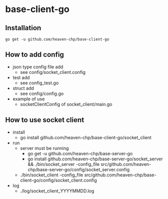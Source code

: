 # base-client-go

## Installation
```
go get -u github.com/heaven-chp/base-client-go
```

## How to add config
 - json type config file add
   - see config/socket_client.config
 - test add
   - see config_test.go
 - struct add
   - see config/config.go
 - example of use
   - socketClientConfig of socket_client/main.go

## How to use socket client
 - install
   - go install github.com/heaven-chp/base-client-go/socket_client
 - run
   - server must be running
     - go get -u github.com/heaven-chp/base-server-go
     - go install github.com/heaven-chp/base-server-go/socket_server && ./bin/socket_server -config_file src/github.com/heaven-chp/base-server-go/config/socket_server.config
   - ./bin/socket_client -config_file src/github.com/heaven-chp/base-client-go/config/socket_client.config 
 - log
   - ./log/socket_client_YYYYMMDD.log
